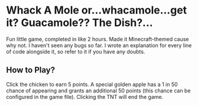 # Whack A Mole or...whacamole...get it? Guacamole?? The Dish?...

Fun little game, completed in like 2 hours. Made it Minecraft-themed cause why not. I haven't seen any bugs so far. I wrote an explanation for every line of code alongside it, so refer to it if you have any doubts.

## How to Play?

Click the chicken to earn 5 points. A special golden apple has a 1 in 50 chance of appearing and grants an additional 50 points (this chance can be configured in the game file). Clicking the TNT will end the game.
